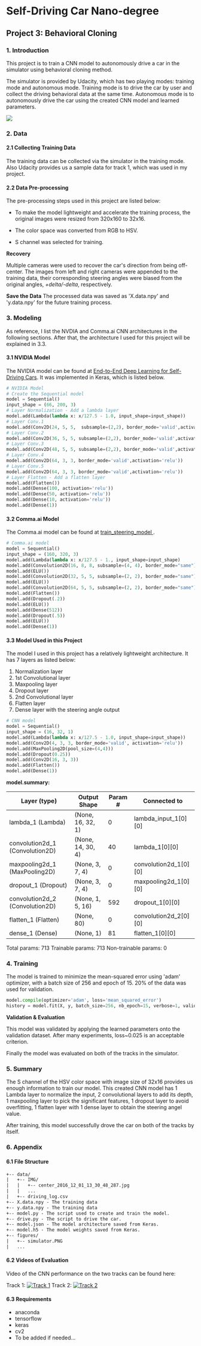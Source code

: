 # Self-Driving Car Nano-degree

## Project 3: Behavioral Cloning

### 1. Introduction

This project is to train a CNN model to autonomously drive a car in the simulator using behavioral cloning method. 

The simulator is provided by Udacity, which has two playing modes: training mode and autonomous mode. Training mode is to drive the car by user and collect the driving behavioral data at the same time. Autonomous mode is to autonomously drive the car using the created CNN model and learned parameters.

![](figures/simulator.PNG)
### 2. Data

#### 2.1 Collecting Training Data

The training data can be collected via the simulator in the training mode. Also Udacity provides us a sample data for track 1, which was used in my project.

#### 2.2 Data Pre-processing

The pre-processing steps used in this project are listed below:

* To make the model lightweight and accelerate the training process, the original images were resized from 320x160 to 32x16.

* The color space was converted from RGB to HSV.

* S channel was selected for training.



**Recovery**

Multiple cameras were used to recover the car's direction from being off-center. The images from left and right cameras were appended to the training data, their corresponding steering angles were biased from the original angles, _+delta/-delta_, respectively.

**Save the Data** 
The processed data was saved as 'X.data.npy' and 'y.data.npy' for the future training process.


### 3. Modeling

As reference, I list the NVDIA and Comma.ai CNN architectures in the following sections. After that, the architecture I used for this project will be explained in 3.3.

#### 3.1 NVIDIA Model

The NVIDIA model can be found at [End-to-End Deep Learning for Self-Driving Cars](https://devblogs.nvidia.com/parallelforall/deep-learning-self-driving-cars/). It was implemented in Keras, which is listed below.

````python
# NVIDIA Model
# Create the Sequential model
model = Sequential()
input_shape = (66, 200, 3)
# Layer Normalization - Add a lambda layer
model.add(Lambda(lambda x: x/127.5 - 1.0, input_shape=input_shape))
# Layer Conv.1
model.add(Conv2D(24, 5, 5,  subsample=(2,2), border_mode='valid',activation='relu'))
# Layer Conv.2
model.add(Conv2D(36, 5, 5, subsample=(2,2), border_mode='valid',activation='relu'))
# Layer Conv.3
model.add(Conv2D(48, 5, 5, subsample=(2,2), border_mode='valid',activation='relu'))
# Layer Conv.4
model.add(Conv2D(64, 3, 3, border_mode='valid',activation='relu'))
# Layer Conv.5
model.add(Conv2D(64, 3, 3, border_mode='valid',activation='relu'))
# Layer Flatten - Add a flatten layer
model.add(Flatten())
model.add(Dense(100, activation='relu'))
model.add(Dense(50, activation='relu'))
model.add(Dense(10, activation='relu'))
model.add(Dense(1))
````
#### 3.2 Comma.ai Model

The Comma.ai model can be found at [train_steering_model ](https://github.com/commaai/research/blob/master/train_steering_model.py).  

````python
# Comma.ai model
model = Sequential()
input_shape = (160, 320, 3)
model.add(Lambda(lambda x: x/127.5 - 1., input_shape=input_shape)
model.add(Convolution2D(16, 8, 8, subsample=(4, 4), border_mode="same"))
model.add(ELU())
model.add(Convolution2D(32, 5, 5, subsample=(2, 2), border_mode="same"))
model.add(ELU())
model.add(Convolution2D(64, 5, 5, subsample=(2, 2), border_mode="same"))
model.add(Flatten())
model.add(Dropout(.2))
model.add(ELU())
model.add(Dense(512))
model.add(Dropout(.5))
model.add(ELU())
model.add(Dense(1))
````

#### 3.3 Model Used in this Project

The model I used in this project has a relatively lightweight architecture. It has 7 layers as listed below:

1. Normalization layer
2. 1st Convolutional layer
3. Maxpooling layer
4. Dropout layer
5. 2nd Convolutional layer
6. Flatten layer
7. Dense layer with the steering angle output

````python
# CNN model
model = Sequential()
input_shape = (16, 32, 1)
model.add(Lambda(lambda x: x/127.5 - 1.0, input_shape=input_shape))
model.add(Conv2D(4, 3, 3, border_mode='valid', activation='relu'))
model.add(MaxPooling2D(pool_size=(4,4)))
model.add(Dropout(0.25))
model.add(Conv2D(16, 3, 3))
model.add(Flatten())
model.add(Dense(1))
````
**model.summary:**

| Layer (type)                    | Output Shape      | Param # | Connected to          |
| ------------------------------- | ----------------- | ------- | --------------------- |
| lambda_1 (Lambda)               | (None, 16, 32, 1) | 0       | lambda_input_1[0][0]  |
| convolution2d_1 (Convolution2D) | (None, 14, 30, 4) | 40      | lambda_1[0][0]        |
| maxpooling2d_1 (MaxPooling2D)   | (None, 3, 7, 4)   | 0       | convolution2d_1[0][0] |
| dropout_1 (Dropout)             | (None, 3, 7, 4)   | 0       | maxpooling2d_1[0][0]  |
| convolution2d_2 (Convolution2D) | (None, 1, 5, 16)  | 592     | dropout_1[0][0]       |
| flatten_1 (Flatten)             | (None, 80)        | 0       | convolution2d_2[0][0] |
| dense_1 (Dense)                 | (None, 1)         | 81      | flatten_1[0][0]       |

Total params: 713
Trainable params: 713
Non-trainable params: 0

### 4. Training

The model is trained to minimize the mean-squared error using 'adam' optimizer, with a batch size of 256 and epoch of 15. 20% of the data was used for validation.

````python
model.compile(optimizer='adam', loss='mean_squared_error')
history = model.fit(X, y, batch_size=256, nb_epoch=15, verbose=1, validation_split=0.2)
````

**Validation & Evaluation**

This model was validated by applying the learned parameters onto the validation dataset. After many experiments, loss~0.025 is an acceptable criterion.

Finally the model was evaluated on both of the tracks in the simulator.

### 5. Summary

The S channel of the HSV color space with image size of 32x16 provides us enough information to train our model. This created CNN model has 1 Lambda layer to normalize the input, 2 convolutional layers to add its depth, 1 maxpooling layer to pick the significant features, 1 dropout layer to avoid overfitting, 1 flatten layer with 1 dense layer to obtain the steering angel value.

After training, this model successfully drove the car on both of the tracks by itself.

### 6. Appendix

#### 6.1 File Structure

````html
+-- data/
|	+-- IMG/
|	|	+-- center_2016_12_01_13_30_48_287.jpg
|	|	...
|	+-- driving_log.csv
+-- X.data.npy - The training data
+-- y.data.npy - The training data
+-- model.py - The script used to create and train the model.
+-- drive.py - The script to drive the car.
+-- model.json - The model architecture saved from Keras.
+-- model.h5 - The model weights saved from Keras.
+-- figures/
|	+-- simulator.PNG
|	...
````


#### 6.2 Videos of Evaluation

Video of the CNN performance on the two tracks can be found here:

Track 1:
[![Track 1](https://img.youtube.com/vi/VcyPwxqqN5E/0.jpg)](https://www.youtube.com/watch?v=VcyPwxqqN5E)
Track 2:
[![Track 2](https://img.youtube.com/vi/f8TJ_bV4DKA/0.jpg)](https://www.youtube.com/watch?v=f8TJ_bV4DKA)
#### 6.3 Requirements

* anaconda
* tensorflow
* keras
* cv2
* To be added if needed...

